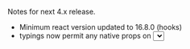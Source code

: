 Notes for next 4.x release.

- Minimum react version updated to 16.8.0 (hooks)
- typings now permit any native props on <select> fields
